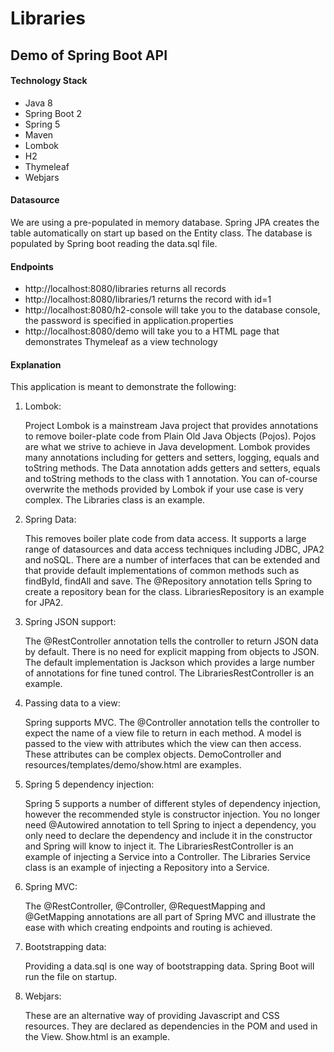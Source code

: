 # Libraries

## Demo of Spring Boot API

#### Technology Stack

- Java 8
- Spring Boot 2
- Spring 5
- Maven
- Lombok
- H2 
- Thymeleaf
- Webjars

#### Datasource

We are using a pre-populated in memory database.
Spring JPA creates the table automatically on start up based on the Entity class.
The database is populated by Spring boot reading the data.sql file.

#### Endpoints

- http://localhost:8080/libraries
returns all records
- http://localhost:8080/libraries/1 returns the record with id=1
- http://localhost:8080/h2-console will take you to the database console, the password is specified in 
application.properties
- http://localhost:8080/demo will take you to a HTML page that demonstrates Thymeleaf as a view technology

#### Explanation

This application is meant to demonstrate the following:

1. Lombok:  

    Project Lombok is a mainstream Java project that provides annotations to remove boiler-plate code from Plain Old 
    Java Objects (Pojos). Pojos are what we strive to achieve in Java development.  Lombok provides many annotations 
    including for getters and setters, logging, equals and toString methods. The Data annotation adds getters and 
    setters, equals and toString methods to the class with 1 annotation. You can of-course overwrite the methods 
    provided by Lombok if your use case is very complex. The Libraries class is an example.
2. Spring Data: 
   
    This removes boiler plate code from data access. It supports a large range of datasources and data access techniques
     including JDBC, JPA2 and noSQL.  There are a number of interfaces that can be 
     extended and that provide default implementations of common methods such as findById, findAll and save.
     The @Repository annotation tells Spring to create a repository bean for the class.
      LibrariesRepository is an example for JPA2.
3. Spring JSON support:
  
    The @RestController annotation tells the controller to return JSON data by default. There is no need for explicit 
    mapping from objects to JSON. The default implementation is Jackson which provides a large number of annotations for
     fine tuned control. The LibrariesRestController is an example.
4. Passing data to a view: 

    Spring supports MVC. The @Controller annotation tells the controller to expect the name of a view file to return in
    each method. A model is passed to the view with attributes which the view can then access. These attributes can be 
    complex objects. DemoController and resources/templates/demo/show.html are examples.
5. Spring 5 dependency injection:

    Spring 5 supports a number of different styles of dependency injection, however the recommended style is constructor 
    injection. You no longer need @Autowired annotation to tell Spring to inject a dependency, you only need to declare
    the dependency and include it in the constructor and Spring will know to inject it. The LibrariesRestController is
    an example of injecting a Service into a Controller. The Libraries Service class is an example of injecting a
    Repository into a Service.
6. Spring MVC:

    The @RestController, @Controller, @RequestMapping and @GetMapping annotations are all part of Spring MVC and 
    illustrate the ease with which creating endpoints and routing is achieved.
7. Bootstrapping data:

    Providing a data.sql is one way of bootstrapping data. Spring Boot will run the file on startup.
8. Webjars:

    These are an alternative way of providing Javascript and CSS resources. They are declared as dependencies in the POM
    and used in the View. Show.html is an example.